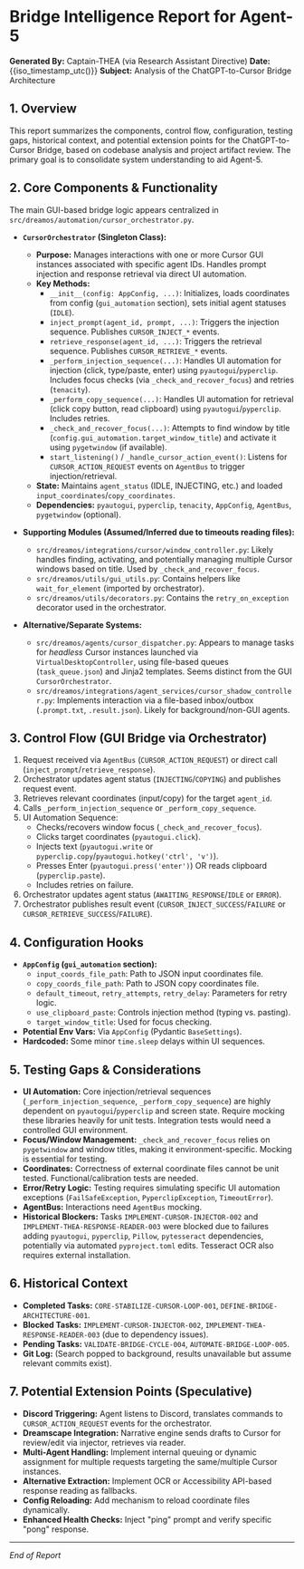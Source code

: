 # Bridge Intelligence Report for Agent-5

**Generated By:** Captain-THEA (via Research Assistant Directive)
**Date:** {{iso_timestamp_utc()}}
**Subject:** Analysis of the ChatGPT-to-Cursor Bridge Architecture

## 1. Overview

This report summarizes the components, control flow, configuration, testing gaps, historical context, and potential extension points for the ChatGPT-to-Cursor Bridge, based on codebase analysis and project artifact review. The primary goal is to consolidate system understanding to aid Agent-5.

## 2. Core Components & Functionality

The main GUI-based bridge logic appears centralized in `src/dreamos/automation/cursor_orchestrator.py`.

*   **`CursorOrchestrator` (Singleton Class):**
    *   **Purpose:** Manages interactions with one or more Cursor GUI instances associated with specific agent IDs. Handles prompt injection and response retrieval via direct UI automation.
    *   **Key Methods:**
        *   `__init__(config: AppConfig, ...)`: Initializes, loads coordinates from config (`gui_automation` section), sets initial agent statuses (`IDLE`).
        *   `inject_prompt(agent_id, prompt, ...)`: Triggers the injection sequence. Publishes `CURSOR_INJECT_*` events.
        *   `retrieve_response(agent_id, ...)`: Triggers the retrieval sequence. Publishes `CURSOR_RETRIEVE_*` events.
        *   `_perform_injection_sequence(...)`: Handles UI automation for injection (click, type/paste, enter) using `pyautogui`/`pyperclip`. Includes focus checks (via `_check_and_recover_focus`) and retries (`tenacity`).
        *   `_perform_copy_sequence(...)`: Handles UI automation for retrieval (click copy button, read clipboard) using `pyautogui`/`pyperclip`. Includes retries.
        *   `_check_and_recover_focus(...)`: Attempts to find window by title (`config.gui_automation.target_window_title`) and activate it using `pygetwindow` (if available).
        *   `start_listening()` / `_handle_cursor_action_event()`: Listens for `CURSOR_ACTION_REQUEST` events on `AgentBus` to trigger injection/retrieval.
    *   **State:** Maintains `agent_status` (IDLE, INJECTING, etc.) and loaded `input_coordinates`/`copy_coordinates`.
    *   **Dependencies:** `pyautogui`, `pyperclip`, `tenacity`, `AppConfig`, `AgentBus`, `pygetwindow` (optional).

*   **Supporting Modules (Assumed/Inferred due to timeouts reading files):**
    *   `src/dreamos/integrations/cursor/window_controller.py`: Likely handles finding, activating, and potentially managing multiple Cursor windows based on title. Used by `_check_and_recover_focus`.
    *   `src/dreamos/utils/gui_utils.py`: Contains helpers like `wait_for_element` (imported by orchestrator).
    *   `src/dreamos/utils/decorators.py`: Contains the `retry_on_exception` decorator used in the orchestrator.

*   **Alternative/Separate Systems:**
    *   `src/dreamos/agents/cursor_dispatcher.py`: Appears to manage tasks for *headless* Cursor instances launched via `VirtualDesktopController`, using file-based queues (`task_queue.json`) and Jinja2 templates. Seems distinct from the GUI `CursorOrchestrator`.
    *   `src/dreamos/integrations/agent_services/cursor_shadow_controller.py`: Implements interaction via a file-based inbox/outbox (`.prompt.txt`, `.result.json`). Likely for background/non-GUI agents.

## 3. Control Flow (GUI Bridge via Orchestrator)

1.  Request received via `AgentBus` (`CURSOR_ACTION_REQUEST`) or direct call (`inject_prompt`/`retrieve_response`).
2.  Orchestrator updates agent status (`INJECTING`/`COPYING`) and publishes request event.
3.  Retrieves relevant coordinates (input/copy) for the target `agent_id`.
4.  Calls `_perform_injection_sequence` or `_perform_copy_sequence`.
5.  UI Automation Sequence:
    *   Checks/recovers window focus (`_check_and_recover_focus`).
    *   Clicks target coordinates (`pyautogui.click`).
    *   Injects text (`pyautogui.write` or `pyperclip.copy`/`pyautogui.hotkey('ctrl', 'v')`).
    *   Presses Enter (`pyautogui.press('enter')`) OR reads clipboard (`pyperclip.paste`).
    *   Includes retries on failure.
6.  Orchestrator updates agent status (`AWAITING_RESPONSE`/`IDLE` or `ERROR`).
7.  Orchestrator publishes result event (`CURSOR_INJECT_SUCCESS`/`FAILURE` or `CURSOR_RETRIEVE_SUCCESS`/`FAILURE`).

## 4. Configuration Hooks

*   **`AppConfig` (`gui_automation` section):**
    *   `input_coords_file_path`: Path to JSON input coordinates file.
    *   `copy_coords_file_path`: Path to JSON copy coordinates file.
    *   `default_timeout`, `retry_attempts`, `retry_delay`: Parameters for retry logic.
    *   `use_clipboard_paste`: Controls injection method (typing vs. pasting).
    *   `target_window_title`: Used for focus checking.
*   **Potential Env Vars:** Via `AppConfig` (Pydantic `BaseSettings`).
*   **Hardcoded:** Some minor `time.sleep` delays within UI sequences.

## 5. Testing Gaps & Considerations

*   **UI Automation:** Core injection/retrieval sequences (`_perform_injection_sequence`, `_perform_copy_sequence`) are highly dependent on `pyautogui`/`pyperclip` and screen state. Require mocking these libraries heavily for unit tests. Integration tests would need a controlled GUI environment.
*   **Focus/Window Management:** `_check_and_recover_focus` relies on `pygetwindow` and window titles, making it environment-specific. Mocking is essential for testing.
*   **Coordinates:** Correctness of external coordinate files cannot be unit tested. Functional/calibration tests are needed.
*   **Error/Retry Logic:** Testing requires simulating specific UI automation exceptions (`FailSafeException`, `PyperclipException`, `TimeoutError`).
*   **AgentBus:** Interactions need `AgentBus` mocking.
*   **Historical Blockers:** Tasks `IMPLEMENT-CURSOR-INJECTOR-002` and `IMPLEMENT-THEA-RESPONSE-READER-003` were blocked due to failures adding `pyautogui`, `pyperclip`, `Pillow`, `pytesseract` dependencies, potentially via automated `pyproject.toml` edits. Tesseract OCR also requires external installation.

## 6. Historical Context

*   **Completed Tasks:** `CORE-STABILIZE-CURSOR-LOOP-001`, `DEFINE-BRIDGE-ARCHITECTURE-001`.
*   **Blocked Tasks:** `IMPLEMENT-CURSOR-INJECTOR-002`, `IMPLEMENT-THEA-RESPONSE-READER-003` (due to dependency issues).
*   **Pending Tasks:** `VALIDATE-BRIDGE-CYCLE-004`, `AUTOMATE-BRIDGE-LOOP-005`.
*   **Git Log:** (Search popped to background, results unavailable but assume relevant commits exist).

## 7. Potential Extension Points (Speculative)

*   **Discord Triggering:** Agent listens to Discord, translates commands to `CURSOR_ACTION_REQUEST` events for the orchestrator.
*   **Dreamscape Integration:** Narrative engine sends drafts to Cursor for review/edit via injector, retrieves via reader.
*   **Multi-Agent Handling:** Implement internal queuing or dynamic assignment for multiple requests targeting the same/multiple Cursor instances.
*   **Alternative Extraction:** Implement OCR or Accessibility API-based response reading as fallbacks.
*   **Config Reloading:** Add mechanism to reload coordinate files dynamically.
*   **Enhanced Health Checks:** Inject "ping" prompt and verify specific "pong" response.

---
*End of Report*
